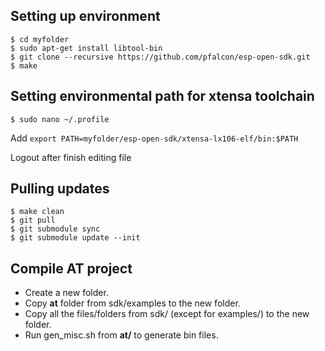 ## Setting up environment

```
$ cd myfolder
$ sudo apt-get install libtool-bin
$ git clone --recursive https://github.com/pfalcon/esp-open-sdk.git
$ make
``` 
## Setting environmental path for xtensa toolchain

```
$ sudo nano ~/.profile
```
Add `export PATH=myfolder/esp-open-sdk/xtensa-lx106-elf/bin:$PATH`

Logout after finish editing file

## Pulling updates

```
$ make clean
$ git pull
$ git submodule sync
$ git submodule update --init
```

## Compile AT project

* Create a new folder.
* Copy **at** folder from sdk/examples to the new folder.
* Copy all the files/folders from sdk/ (except for examples/) to the new folder.
* Run gen_misc.sh from **at/** to generate bin files.
